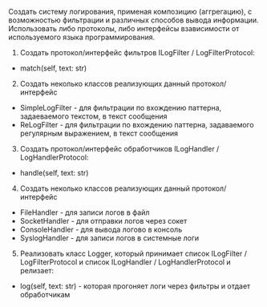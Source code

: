 Создать систему логирования, применая композицию (аггрегацию),
с возможностью фильтрации и различных способов вывода информации.
Использовать либо протоколы, либо интерфейсы взависимости от используемого языка программирования.

1. Создать протокол/интерфейс фильтров ILogFilter / LogFilterProtocol:
  - match(self, text: str)

2. Создать неколько классов реализующих данный протокол/интерфейс
 - SimpleLogFilter - для фильтрации по вхождению паттерна, задаеваемого текстом, в текст сообщения
 - ReLogFilter - для фильтрации по вхождению паттерна, задаваемого регулярным выражением, в текст сообщения

3. Создать протокол/интерфейс обработчиков ILogHandler / LogHandlerProtocol:
 - handle(self, text: str)

4. Создать неколько классов реализующих данный протокол/интерфейс
 - FileHandler - для записи логов в файл
 - SocketHandler - для отправки логов через сокет
 - ConsoleHandler - для вывода логово в консоль
 - SyslogHandler - для записи логов в системные логи

5. Реализовать класс Logger, который принимает список ILogFilter / LogFilterProtocol и список ILogHandler / LogHandlerProtocol и релизает:
 - log(self, text: str) - которая прогоняет логи через фильтры и отдает обработчикам
